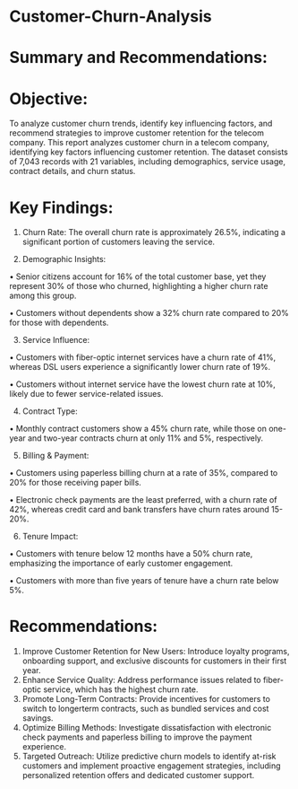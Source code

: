 # Customer-Churn-Analysis

# Summary and Recommendations:

# Objective:
To analyze customer churn trends, identify key influencing factors, and recommend strategies to improve customer retention for the telecom company. This report analyzes customer churn in a telecom company, identifying key factors influencing customer retention. The dataset consists of 7,043 records with 21 variables, including demographics, service usage, contract details, and churn status.

# Key Findings:
1. Churn Rate:
The overall churn rate is approximately 26.5%, indicating a significant portion of customers leaving the service.

2. Demographic Insights:

• Senior citizens account for 16% of the total customer base, yet they represent 30% of those who churned, highlighting a higher churn rate among this group.

• Customers without dependents show a 32% churn rate compared to 20% for those with dependents.

3. Service Influence:
   
• Customers with fiber-optic internet services have a churn rate of 41%, whereas DSL users experience a significantly lower churn rate of 19%.

• Customers without internet service have the lowest churn rate at 10%, likely due to fewer service-related issues.

4. Contract Type:

• Monthly contract customers show a 45% churn rate, while those on one-year and two-year contracts churn at only 11% and 5%, respectively.

5. Billing & Payment:

• Customers using paperless billing churn at a rate of 35%, compared to 20% for those receiving paper bills.

• Electronic check payments are the least preferred, with a churn rate of 42%, whereas credit card and bank transfers have churn rates around 15-20%.

6. Tenure Impact:

• Customers with tenure below 12 months have a 50% churn rate, emphasizing the importance of early customer engagement.

• Customers with more than five years of tenure have a churn rate below 5%.

# Recommendations:
1. Improve Customer Retention for New Users: Introduce loyalty programs, onboarding support, and exclusive discounts for customers in their first year.
2. Enhance Service Quality: Address performance issues related to fiber-optic service, which has the highest churn rate.
3. Promote Long-Term Contracts: Provide incentives for customers to switch to longerterm contracts, such as bundled services and cost savings.
4. Optimize Billing Methods: Investigate dissatisfaction with electronic check payments and paperless billing to improve the payment experience.
5. Targeted Outreach: Utilize predictive churn models to identify at-risk customers and implement proactive engagement strategies, including personalized retention offers and dedicated customer support.
